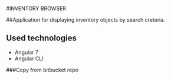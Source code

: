 #INVENTORY BROWSER

##Application for displaying inventory objects by search creteria.

## Used technologies
 - Angular 7
 - Angular CLI
 
###Copy from bitbucket repo


